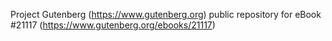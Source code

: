 Project Gutenberg (https://www.gutenberg.org) public repository for eBook #21117 (https://www.gutenberg.org/ebooks/21117)
